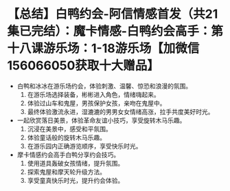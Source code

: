 # 【总结】白鸭约会-阿信情感首发（共21集已完结）：魔卡情感-白鸭约会高手：第十八课游乐场：1-18游乐场【加微信156066050获取十大赠品】

-   白鸭和冰冰在游乐场约会，体验刺激、温馨、惊恐和浪漫的氛围。
    1.  在游乐场选择装备，彬彬进入角色，情绪嗨起来。
    2.  体验过山车和鬼屋，男孩保护女孩，亲吻在鬼屋中。
    3.  最终体验激流永进，湿漉漉的男男女女情绪高涨，拉手共度美好时光。
-   一起欣赏落日美景，体验革命友谊小技巧，享受旋转木马乐趣。
    1.  沉浸在美景中，感受和平氛围。
    2.  体验童话般的旋转木马乐趣。
    3.  在游乐园内正确游览顺序，享受快乐时光。
-   摩卡情感约会高手白鸭分享约会技巧。
    1.  使用道具轰破女孩情绪，提升氛围。
    2.  探索鬼屋和摩天轮升级方法。
    3.  享受童真快乐时光，提升约会体验。